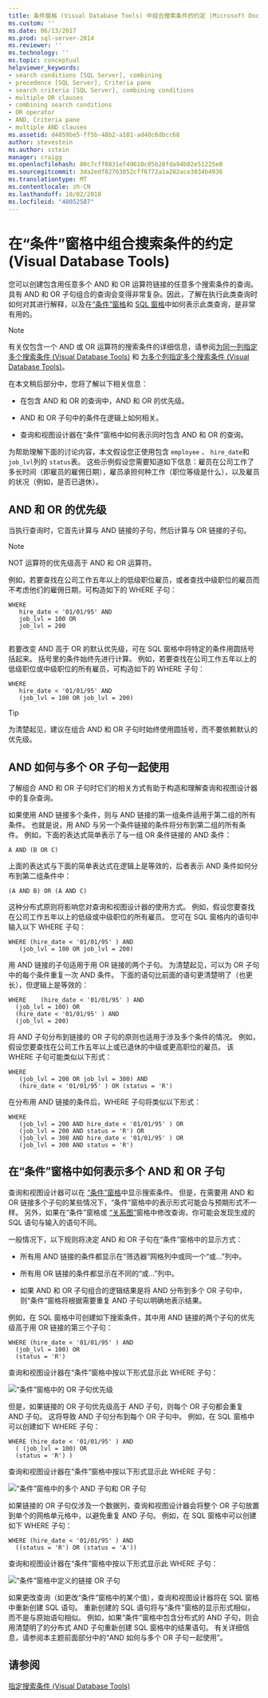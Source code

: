 ```yaml
---
title: 条件窗格 (Visual Database Tools) 中组合搜索条件的约定 |Microsoft Docs
ms.custom: ''
ms.date: 06/13/2017
ms.prod: sql-server-2014
ms.reviewer: ''
ms.technology: ''
ms.topic: conceptual
helpviewer_keywords:
- search conditions [SQL Server], combining
- precedence [SQL Server], Criteria pane
- search criteria [SQL Server], combining conditions
- multiple OR clauses
- combining search conditions
- OR operator
- AND, Criteria pane
- multiple AND clauses
ms.assetid: d4859be5-ff5b-48b2-a101-ad40c6dbcc68
author: stevestein
ms.author: sstein
manager: craigg
ms.openlocfilehash: 80c7cff0831ef49610c05b28fda94b82e51225e0
ms.sourcegitcommit: 3da2edf82763852cff6772a1a282ace3034b4936
ms.translationtype: MT
ms.contentlocale: zh-CN
ms.lasthandoff: 10/02/2018
ms.locfileid: "48052587"
---
```

# <a name="conventions-for-combining-search-conditions-in-the-criteria-pane-visual-database-tools"></a>在“条件”窗格中组合搜索条件的约定 (Visual Database Tools)
  您可以创建包含用任意多个 AND 和 OR 运算符链接的任意多个搜索条件的查询。 具有 AND 和 OR 子句组合的查询会变得非常复杂。因此，了解在执行此类查询时如何对其进行解释，以及在[“条件”窗格](visual-database-tools.md)和 [SQL 窗格](sql-pane-visual-database-tools.md)中如何表示此类查询，是非常有用的。  
  
> [!NOTE]  
>  有关仅包含一个 AND 或 OR 运算符的搜索条件的详细信息，请参阅[为同一列指定多个搜索条件 (Visual Database Tools)](specify-multiple-search-conditions-for-one-column-visual-database-tools.md) 和 [为多个列指定多个搜索条件 (Visual Database Tools)](specify-multiple-search-conditions-for-multiple-columns-visual-database-tools.md)。  
  
 在本文稍后部分中，您将了解以下相关信息：  
  
-   在包含 AND 和 OR 的查询中，AND 和 OR 的优先级。  
  
-   AND 和 OR 子句中的条件在逻辑上如何相关。  
  
-   查询和视图设计器在“条件”窗格中如何表示同时包含 AND 和 OR 的查询。  
  
 为帮助理解下面的讨论内容，本文假设您正使用包含 `employee` 、 `hire_date`和 `job_lvl`列的 `status`表。 这些示例假设您需要知道如下信息：雇员在公司工作了多长时间（即雇员的雇佣日期），雇员承担何种工作（职位等级是什么），以及雇员的状况（例如，是否已退休）。  
  
## <a name="precedence-of-and-and-or"></a>AND 和 OR 的优先级  
 当执行查询时，它首先计算与 AND 链接的子句，然后计算与 OR 链接的子句。  
  
> [!NOTE]  
>  NOT 运算符的优先级高于 AND 和 OR 运算符。  
  
 例如，若要查找在公司工作五年以上的低级职位雇员，或者查找中级职位的雇员而不考虑他们的雇佣日期，可构造如下的 WHERE 子句：  
  
```  
WHERE   
   hire_date < '01/01/95' AND   
   job_lvl = 100 OR  
   job_lvl = 200  
  
```  
  
 若要改变 AND 高于 OR 的默认优先级，可在 SQL 窗格中将特定的条件用圆括号括起来。 括号里的条件始终先进行计算。 例如，若要查找在公司工作五年以上的低级职位或中级职位的所有雇员，可构造如下的 WHERE 子句：  
  
```  
WHERE   
   hire_date < '01/01/95' AND   
   (job_lvl = 100 OR job_lvl = 200)  
```  
  
> [!TIP]  
>  为清楚起见，建议在组合 AND 和 OR 子句时始终使用圆括号，而不要依赖默认的优先级。  
  
## <a name="how-and-works-with-multiple-or-clauses"></a>AND 如何与多个 OR 子句一起使用  
 了解组合 AND 和 OR 子句时它们的相关方式有助于构造和理解查询和视图设计器中的复杂查询。  
  
 如果使用 AND 链接多个条件，则与 AND 链接的第一组条件适用于第二组的所有条件。 也就是说，用 AND 与另一个条件链接的条件将分布到第二组的所有条件。 例如，下面的表达式简单表示了与一组 OR 条件链接的 AND 条件：  
  
```  
A AND (B OR C)  
```  
  
 上面的表达式与下面的简单表达式在逻辑上是等效的，后者表示 AND 条件如何分布到第二组条件中：  
  
```  
(A AND B) OR (A AND C)  
```  
  
 这种分布式原则将影响您对查询和视图设计器的使用方式。 例如，假设您要查找在公司工作五年以上的低级或中级职位的所有雇员。 您可在 SQL 窗格内的语句中输入以下 WHERE 子句：  
  
```  
WHERE (hire_date < '01/01/95' ) AND   
   (job_lvl = 100 OR job_lvl = 200)  
```  
  
 用 AND 链接的子句适用于用 OR 链接的两个子句。 为清楚起见，可以为 OR 子句中的每个条件重复一次 AND 条件。 下面的语句比前面的语句更清楚明了（也更长），但逻辑上是等效的：  
  
```  
WHERE    (hire_date < '01/01/95' ) AND  
  (job_lvl = 100) OR   
  (hire_date < '01/01/95' ) AND   
  (job_lvl = 200)  
```  
  
 将 AND 子句分布到链接的 OR 子句的原则也适用于涉及多个条件的情况。 例如，假设您要查找在公司工作五年以上或已退休的中级或更高职位的雇员。 该 WHERE 子句可能类似以下形式：  
  
```  
WHERE   
   (job_lvl = 200 OR job_lvl = 300) AND  
   (hire_date < '01/01/95' ) OR (status = 'R')  
```  
  
 在分布用 AND 链接的条件后，WHERE 子句将类似以下形式：  
  
```  
WHERE   
   (job_lvl = 200 AND hire_date < '01/01/95' ) OR  
   (job_lvl = 200 AND status = 'R') OR  
   (job_lvl = 300 AND hire_date < '01/01/95' ) OR  
   (job_lvl = 300 AND status = 'R')   
```  
  
## <a name="how-multiple-and-and-or-clauses-are-represented-in-the-criteria-pane"></a>在“条件”窗格中如何表示多个 AND 和 OR 子句  
 查询和视图设计器可以在 [“条件”窗格](visual-database-tools.md)中显示搜索条件。 但是，在需要用 AND 和 OR 链接多个子句的某些情况下，“条件”窗格中的表示形式可能会与预期形式不一样。 另外，如果在“条件”窗格或 [“关系图”](diagram-pane-visual-database-tools.md)窗格中修改查询，你可能会发现生成的 SQL 语句与输入的语句不同。  
  
 一般情况下，以下规则将决定 AND 和 OR 子句在“条件”窗格中的显示方式：  
  
-   所有用 AND 链接的条件都显示在“筛选器”网格列中或同一个“或...”列中。  
  
-   所有用 OR 链接的条件都显示在不同的“或...”列中。  
  
-   如果 AND 和 OR 子句组合的逻辑结果是将 AND 分布到多个 OR 子句中，则“条件”窗格将根据需要重复 AND 子句以明确地表示结果。  
  
 例如，在 SQL 窗格中可创建如下搜索条件，其中用 AND 链接的两个子句的优先级高于用 OR 链接的第三个子句：  
  
```  
WHERE (hire_date < '01/01/95' ) AND   
  (job_lvl = 100) OR   
  (status = 'R')  
```  
  
 查询和视图设计器在“条件”窗格中按以下形式显示此 WHERE 子句：  
  
 ![“条件”窗格中的 OR 子句优先级](../../database-engine/media//vs-criteriapane1.gif "“条件”窗格中的 OR 子句优先级")  
  
 但是，如果链接的 OR 子句优先级高于 AND 子句，则每个 OR 子句都会重复 AND 子句。 这将导致 AND 子句分布到每个 OR 子句中。 例如，在 SQL 窗格中可以创建如下 WHERE 子句：  
  
```  
WHERE (hire_date < '01/01/95' ) AND   
  ( (job_lvl = 100) OR   
  (status = 'R') )  
```  
  
 查询和视图设计器在“条件”窗格中按以下形式显示此 WHERE 子句：  
  
 ![“条件”窗格中的多个 AND 子句和 OR 子句](../../database-engine/media//vs-criteriapane2.gif "“条件”窗格中的多个 AND 子句和 OR 子句")  
  
 如果链接的 OR 子句仅涉及一个数据列，查询和视图设计器会将整个 OR 子句放置到单个的网格单元格中，以避免重复 AND 子句。 例如，在 SQL 窗格中可以创建如下 WHERE 子句：  
  
```  
WHERE (hire_date < '01/01/95' ) AND   
  ((status = 'R') OR (status = 'A'))  
```  
  
 查询和视图设计器在“条件”窗格中按以下形式显示此 WHERE 子句：  
  
 ![“条件”窗格中定义的链接 OR 子句](../../database-engine/media//vs-criteriapane3.gif "“条件”窗格中定义的链接 OR 子句")  
  
 如果更改查询（如更改“条件”窗格中的某个值），查询和视图设计器将在 SQL 窗格中重新创建 SQL 语句。 重新创建的 SQL 语句将与“条件”窗格的显示形式相似，而不是与原始语句相似。 例如，如果“条件”窗格中包含分布式的 AND 子句，则会用清楚明了的分布式 AND 子句重新创建 SQL 窗格中的结果语句。 有关详细信息，请参阅本主题前面部分中的“AND 如何与多个 OR 子句一起使用”。  
  
## <a name="see-also"></a>请参阅  
 [指定搜索条件 (Visual Database Tools)](specify-search-criteria-visual-database-tools.md)  
  
  
